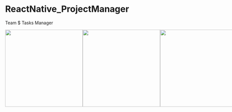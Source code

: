 # ReactNative_ProjectManager
Team $ Tasks Manager

<div style="display:flex">
<img src="https://user-images.githubusercontent.com/44795363/191411253-70dc58df-1f27-4c21-9525-fe62f9e3cfc4.jpg" style="width:250px"/>
<img src="https://user-images.githubusercontent.com/44795363/191411257-c4f9134e-5652-42e6-9de2-13c02c937602.jpg" style="width:250px"/>
<img src="https://user-images.githubusercontent.com/44795363/191411258-48d823ad-3ff2-42ab-9218-575cfb321c76.jpg" style="width:250px"/>
</div>


